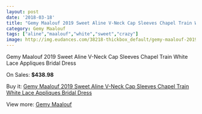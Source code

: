 ```yaml
---
layout: post
date: '2018-03-18'
title: "Gemy Maalouf 2019 Sweet Aline V-Neck Cap Sleeves Chapel Train White Lace Appliques Bridal Dress"
category: Gemy Maalouf
tags: ["aline","maalouf","white","sweet","crazy"]
image: http://img.eudances.com/38218-thickbox_default/gemy-maalouf-2019-sweet-aline-v-neck-cap-sleeves-chapel-train-white-lace-appliques-bridal-dress.jpg
---
```

Gemy Maalouf 2019 Sweet Aline V-Neck Cap Sleeves Chapel Train White Lace Appliques Bridal Dress

On Sales: **$438.98**
<a href="https://www.eudances.com/en/gemy-maalouf/11279-gemy-maalouf-2019-sweet-aline-v-neck-cap-sleeves-chapel-train-white-lace-appliques-bridal-dress.html"><amp-img layout="responsive" width="600" height="600" src="//img.eudances.com/38218-thickbox_default/gemy-maalouf-2019-sweet-aline-v-neck-cap-sleeves-chapel-train-white-lace-appliques-bridal-dress.jpg" alt="Gemy Maalouf 2019 Sweet Aline V-Neck Cap Sleeves Chapel Train White Lace Appliques Bridal Dress 0" /></a>
<a href="https://www.eudances.com/en/gemy-maalouf/11279-gemy-maalouf-2019-sweet-aline-v-neck-cap-sleeves-chapel-train-white-lace-appliques-bridal-dress.html"><amp-img layout="responsive" width="600" height="600" src="//img.eudances.com/38220-thickbox_default/gemy-maalouf-2019-sweet-aline-v-neck-cap-sleeves-chapel-train-white-lace-appliques-bridal-dress.jpg" alt="Gemy Maalouf 2019 Sweet Aline V-Neck Cap Sleeves Chapel Train White Lace Appliques Bridal Dress 1" /></a>
<a href="https://www.eudances.com/en/gemy-maalouf/11279-gemy-maalouf-2019-sweet-aline-v-neck-cap-sleeves-chapel-train-white-lace-appliques-bridal-dress.html"><amp-img layout="responsive" width="600" height="600" src="//img.eudances.com/38219-thickbox_default/gemy-maalouf-2019-sweet-aline-v-neck-cap-sleeves-chapel-train-white-lace-appliques-bridal-dress.jpg" alt="Gemy Maalouf 2019 Sweet Aline V-Neck Cap Sleeves Chapel Train White Lace Appliques Bridal Dress 2" /></a>

Buy it: [Gemy Maalouf 2019 Sweet Aline V-Neck Cap Sleeves Chapel Train White Lace Appliques Bridal Dress](https://www.eudances.com/en/gemy-maalouf/11279-gemy-maalouf-2019-sweet-aline-v-neck-cap-sleeves-chapel-train-white-lace-appliques-bridal-dress.html "Gemy Maalouf 2019 Sweet Aline V-Neck Cap Sleeves Chapel Train White Lace Appliques Bridal Dress")

View more: [Gemy Maalouf](https://www.eudances.com/en/101-gemy-maalouf "Gemy Maalouf")